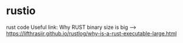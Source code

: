 # rustio
rust code
Useful link:
Why RUST binary size is big --> https://lifthrasiir.github.io/rustlog/why-is-a-rust-executable-large.html
